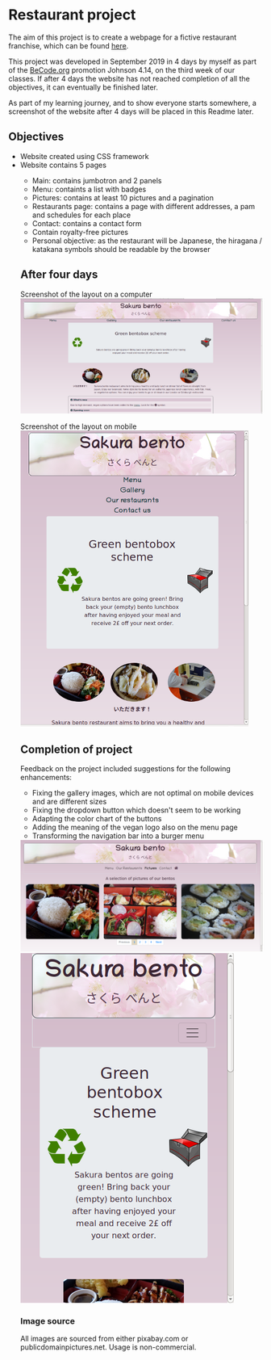 # Restaurant project

The aim of this project is to create a webpage for a fictive restaurant franchise, which can be found <a href="https://0ctavia.github.io/restaurant/">here</a>.

This project was developed in September 2019 in 4 days by myself as part of the <a href="https://www.becode.org/">BeCode.org</a> promotion Johnson 4.14, on the third week of our classes. If after 4 days the website has not reached completion of all the objectives, it can eventually be finished later.

As part of my learning journey, and to show everyone starts somewhere, a screenshot of the website after 4 days will be placed in this Readme later.

<h2>Objectives</h2>
<ul>
    <li>Website created using CSS framework</li>
    <li>Website contains 5 pages</li>
<ul>
    <li>Main: contains jumbotron and 2 panels</li>
    <li>Menu: containts a list with badges</li>
    <li>Pictures: contains at least 10 pictures and a pagination</li>
    <li>Restaurants page: contains a page with different addresses, a pam and schedules for each place</li>
    <li>Contact: contains a contact form</li>
    <li>Contain royalty-free pictures</li>
    <li>Personal objective: as the restaurant will be Japanese, the hiragana / katakana symbols should be readable by the browser</li>
</ul>

<h2>After four days</h2>
Screenshot of the layout on a computer
<br>
<img src="https://github.com/0ctavia/restaurant/blob/master/assets/images/indexscreenshot.png?raw=true">

Screenshot of the layout on mobile
<br>
<img src="https://github.com/0ctavia/restaurant/blob/master/assets/images/indexmobilescreenshot.png?raw=true">

<h2>Completion of project</h2>
Feedback on the project included suggestions for the following enhancements:
<ul>
    <li>Fixing the gallery images, which are not optimal on mobile devices and are different sizes </li>
    <li>Fixing the dropdown button which doesn't seem to be working</li>
    <li>Adapting the color chart of the buttons</li>
    <li>Adding the meaning of the vegan logo also on the menu page</li>
    <li>Transforming the navigation bar into a burger menu</li>
</ul>

<img src="https://github.com/0ctavia/restaurant/blob/master/assets/images/corrdesktop screenshot.png?raw=true" width="600px">
<br>
<img src="https://github.com/0ctavia/restaurant/blob/master/assets/images/corrmobilescreenshot.png?raw=true">

<h3>Image source</h3>
All images are sourced from either pixabay.com or publicdomainpictures.net. Usage is non-commercial.
